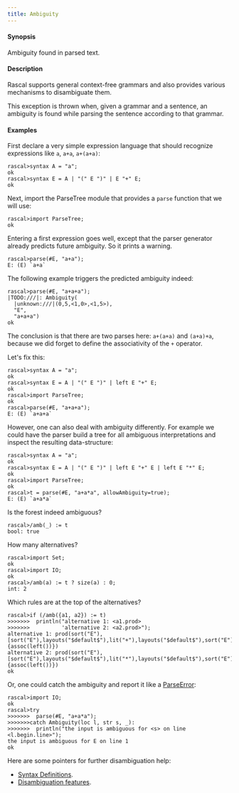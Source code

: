 ```yaml
---
title: Ambiguity
---
```


#### Synopsis

Ambiguity found in parsed text. 

#### Description

Rascal supports general context-free grammars and also provides
various mechanisms to disambiguate them.

This exception is thrown when, given a grammar and a sentence,
an ambiguity is found while parsing the sentence according to that grammar.

#### Examples

First declare a very simple expression language that should
recognize expressions like `a`, `a+a`, `a+(a+a)`:

```rascal-shell 
rascal>syntax A = "a";
ok
rascal>syntax E = A | "(" E ")" | E "+" E;
ok
```
Next, import the ParseTree module that provides a `parse` function that we will use:

```rascal-shell ,continue
rascal>import ParseTree;
ok
```
Entering a first expression goes well, except that the parser generator already predicts future ambiguity. So it prints a warning.

```rascal-shell -error,continue
rascal>parse(#E, "a+a");
E: (E) `a+a`
```

The following example triggers the predicted ambiguity indeed:


```rascal-shell ,continue,errors
rascal>parse(#E, "a+a+a");
|TODO:///|: Ambiguity(
  |unknown:///|(0,5,<1,0>,<1,5>),
  "E",
  "a+a+a")
ok
```
The conclusion is that there are two parses here: `a+(a+a)` and `(a+a)+a`, 
because we did forget to define the associativity of the `+` operator.

Let's fix this:


```rascal-shell ,errors
rascal>syntax A = "a";
ok
rascal>syntax E = A | "(" E ")" | left E "+" E;
ok
rascal>import ParseTree;
ok
rascal>parse(#E, "a+a+a");
E: (E) `a+a+a`
```

However, one can also deal with ambiguity differently. For example we could have the parser build a tree
for all ambiguous interpretations and inspect the resulting data-structure:


```rascal-shell ,errors
rascal>syntax A = "a";
ok
rascal>syntax E = A | "(" E ")" | left E "+" E | left E "*" E;
ok
rascal>import ParseTree;
ok
rascal>t = parse(#E, "a+a*a", allowAmbiguity=true);
E: (E) `a+a*a`
```
Is the forest indeed ambiguous?
```rascal-shell
rascal>/amb(_) := t
bool: true
```
How many alternatives?
```rascal-shell
rascal>import Set;
ok
rascal>import IO;
ok
rascal>/amb(a) := t ? size(a) : 0; 
int: 2
```
Which rules are at the top of the alternatives?
```rascal-shell
rascal>if (/amb({a1, a2}) := t) 
>>>>>>>  println("alternative 1: <a1.prod>
>>>>>>>          'alternative 2: <a2.prod>");
alternative 1: prod(sort("E"),[sort("E"),layouts("$default$"),lit("+"),layouts("$default$"),sort("E")],{assoc(left())})
alternative 2: prod(sort("E"),[sort("E"),layouts("$default$"),lit("*"),layouts("$default$"),sort("E")],{assoc(left())})
ok
```

Or, one could catch the ambiguity and report it like a [ParseError](../../../RunTimeErrors/RuntimeExceptions/ParseError/index.md):


```rascal-shell ,continue
rascal>import IO;
ok
rascal>try 
>>>>>>>  parse(#E, "a+a*a");
>>>>>>>catch Ambiguity(loc l, str s, _): 
>>>>>>>  println("the input is ambiguous for <s> on line <l.begin.line>");
the input is ambiguous for E on line 1
ok
```

Here are some pointers for further disambiguation help:

* [Syntax Definitions](../../../Rascal/Declarations/SyntaxDefinition/index.md).
* [Disambiguation features](../../../Rascal/Declarations/SyntaxDefinition/Disambiguation/index.md).

